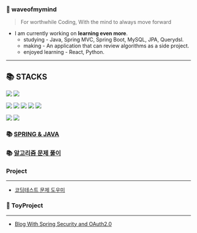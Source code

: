 ### 🌊 waveofmymind
> For worthwhile Coding, With the mind to always move forward

- I am currently working on **learning even more**.
  - studying - Java, Spring MVC, Spring Boot, MySQL, JPA, Querydsl.
  - making - An application that can review algorithms as a side project.
  - enjoyed learning - React, Python.

---

📚 STACKS
---
<img src="https://img.shields.io/badge/Java-004088?style=for-the-badge&logo=java&logoColor=white"> <img src="https://img.shields.io/badge/Python-3776AB?style=for-the-badge&logo=python&logoColor=white"> 

<img src="https://img.shields.io/badge/Spring-6DB33F?style=for-the-badge&logo=spring&logoColor=white"> <img src="https://img.shields.io/badge/Spring Boot-6DB33F?style=for-the-badge&logo=springboot&logoColor=white"> <img src="https://img.shields.io/badge/Spring Security-6DB33F?style=for-the-badge&logo=springsecurity&logoColor=white"> <img src="https://img.shields.io/badge/JPA-6DB33F?style=for-the-badge&logo=jpa&logoColor=white"> <img src="https://img.shields.io/badge/Thymeleaf-005F0F?style=for-the-badge&logo=thymeleaf&logoColor=white">

<img src="https://img.shields.io/badge/React-61DAFB?style=for-the-badge&logo=react&logoColor=white">
<img src="https://img.shields.io/badge/MySQL-4479A1?style=for-the-badge&logo=mysql&logoColor=white">

<!---
🍃SPRING 🍃SPRING-BOOT ☕JAVA 🐍PYTHON 📊MYSQL 📊H2
![waveofmymind's GitHub stats](https://github-readme-stats.vercel.app/api?username=waveofmymind&show_icons=true&theme=dark)   

[![Solved.ac Profile](http://mazassumnida.wtf/api/generate_badge?boj=sjun0913)](https://solved.ac/sjun0913)
--->
### 📚 [SPRING & JAVA](https://github.com/waveofmymind/study.git)

### 📚 [알고리즘 문제 풀이](https://github.com/waveofmymind/pythonic)

### Project
---
- [코딩테스트 문제 도우미](https://github.com/waveofmymind/arh)

### 📝 ToyProject
---
- [Blog With Spring Security and OAuth2.0](https://github.com/waveofmymind/blog)
